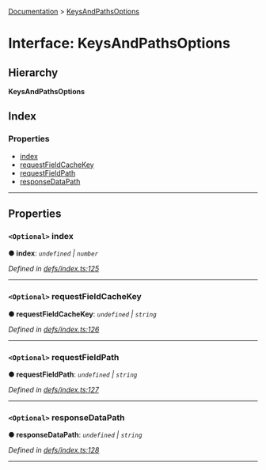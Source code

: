 [Documentation](../README.md) > [KeysAndPathsOptions](../interfaces/keysandpathsoptions.md)

# Interface: KeysAndPathsOptions

## Hierarchy

**KeysAndPathsOptions**

## Index

### Properties

* [index](keysandpathsoptions.md#index)
* [requestFieldCacheKey](keysandpathsoptions.md#requestfieldcachekey)
* [requestFieldPath](keysandpathsoptions.md#requestfieldpath)
* [responseDataPath](keysandpathsoptions.md#responsedatapath)

---

## Properties

<a id="index"></a>

### `<Optional>` index

**● index**: *`undefined` \| `number`*

*Defined in [defs/index.ts:125](https://github.com/bad-batch/handl/blob/20503ed/packages/cache-manager/src/defs/index.ts#L125)*

___
<a id="requestfieldcachekey"></a>

### `<Optional>` requestFieldCacheKey

**● requestFieldCacheKey**: *`undefined` \| `string`*

*Defined in [defs/index.ts:126](https://github.com/bad-batch/handl/blob/20503ed/packages/cache-manager/src/defs/index.ts#L126)*

___
<a id="requestfieldpath"></a>

### `<Optional>` requestFieldPath

**● requestFieldPath**: *`undefined` \| `string`*

*Defined in [defs/index.ts:127](https://github.com/bad-batch/handl/blob/20503ed/packages/cache-manager/src/defs/index.ts#L127)*

___
<a id="responsedatapath"></a>

### `<Optional>` responseDataPath

**● responseDataPath**: *`undefined` \| `string`*

*Defined in [defs/index.ts:128](https://github.com/bad-batch/handl/blob/20503ed/packages/cache-manager/src/defs/index.ts#L128)*

___

